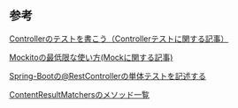 ## 参考

[Controllerのテストを書こう（Controllerテストに関する記事）](https://qiita.com/ryo2132/items/ec10116238e1e1f333a1)

[Mockitoの最低限な使い方(Mockに関する記事)](https://qiita.com/fumu238/items/64c910bc36b051c6b976)

[Spring-Bootの@RestControllerの単体テストを記述する](https://qiita.com/NetPenguin/items/0e06779ecdd48d24a5db)

[ContentResultMatchersのメソッド一覧](http://sparkling-software.club/pekublog/?page_id=1568)
